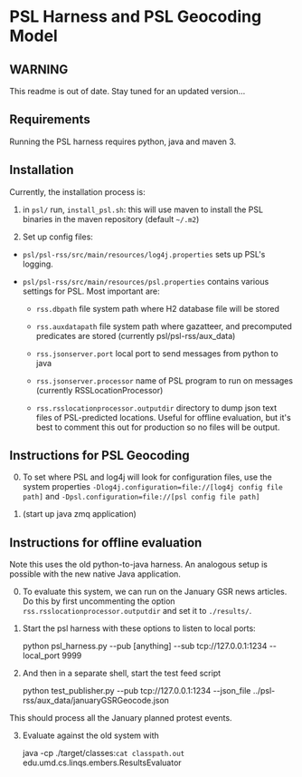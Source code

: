 PSL Harness and PSL Geocoding Model
=====================

WARNING
--------------
This readme is out of date. Stay tuned for an updated version...


Requirements
--------------

Running the PSL harness requires python, java and maven 3. 


Installation
-------------
Currently, the installation process is:

1. in ``psl/`` run, ``install_psl.sh``: this will use maven to install the PSL binaries in the maven repository (default ``~/.m2``)

2. Set up config files:
	
  * ``psl/psl-rss/src/main/resources/log4j.properties`` sets up PSL's logging.

  * ``psl/psl-rss/src/main/resources/psl.properties`` contains various settings for PSL. Most important are:

    * ``rss.dbpath`` file system path where H2 database file will be stored

    * ``rss.auxdatapath`` file system path where gazatteer, and precomputed predicates are stored (currently psl/psl-rss/aux_data)

    * ``rss.jsonserver.port`` local port to send messages from python to java

    * ``rss.jsonserver.processor`` name of PSL program to run on messages (currently RSSLocationProcessor)

    * ``rss.rsslocationprocessor.outputdir`` directory to dump json text files of PSL-predicted locations. Useful for offline evaluation, but it's best to comment this out for production so no files will be output.


Instructions for PSL Geocoding
------------------------------

0. To set where PSL and log4j will look for configuration files, use the system properties ```-Dlog4j.configuration=file://[log4j config file path]``` and ```-Dpsl.configuration=file://[psl config file path]```

1. (start up java zmq application)


Instructions for offline evaluation
-----------------------------------

Note this uses the old python-to-java harness. An analogous setup is possible with the new native Java application.

0. To evaluate this system, we can run on the January GSR news articles. Do this by first uncommenting the option ``rss.rsslocationprocessor.outputdir`` and set it to ``./results/``. 

1. Start the psl harness with these options to listen to local ports:

	python psl_harness.py --pub [anything] --sub tcp://127.0.0.1:1234 --local_port 9999

2. And then in a separate shell, start the test feed script

	python test_publisher.py --pub tcp://127.0.0.1:1234 --json_file ../psl-rss/aux_data/januaryGSRGeocode.json

This should process all the January planned protest events.

3. Evaluate against the old system with 

	java -cp ./target/classes:`cat classpath.out` edu.umd.cs.linqs.embers.ResultsEvaluator

	

